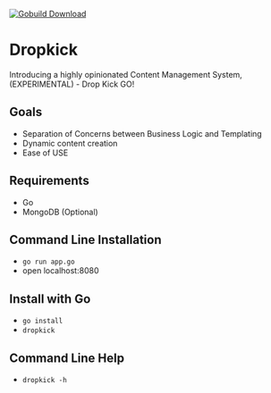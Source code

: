 [![Gobuild Download](http://gobuild.io/badge/github.com/valorbreak/dropkick/downloads.svg)](http://gobuild.io/github.com/valorbreak/dropkick)

# Dropkick
Introducing a highly opinionated Content Management System,
(EXPERIMENTAL) - Drop Kick GO!

## Goals
- Separation of Concerns between Business Logic and Templating
- Dynamic content creation
- Ease of USE

## Requirements
- Go
- MongoDB (Optional)

## Command Line Installation
- `go run app.go`
- open localhost:8080

## Install with Go
- `go install`
- `dropkick`

## Command Line Help
- `dropkick -h`